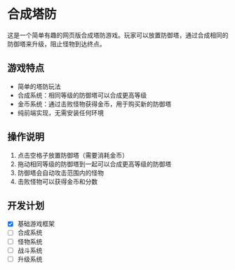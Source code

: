 # 合成塔防

这是一个简单有趣的网页版合成塔防游戏。玩家可以放置防御塔，通过合成相同的防御塔来升级，阻止怪物到达终点。

## 游戏特点

- 简单的塔防玩法
- 合成系统：相同等级的防御塔可以合成更高等级
- 金币系统：通过击败怪物获得金币，用于购买新的防御塔
- 纯前端实现，无需安装任何环境

## 操作说明

1. 点击空格子放置防御塔（需要消耗金币）
2. 拖动相同等级的防御塔到一起可以合成更高等级的防御塔
3. 防御塔会自动攻击范围内的怪物
4. 击败怪物可以获得金币和分数

## 开发计划

- [x] 基础游戏框架
- [ ] 合成系统
- [ ] 怪物系统
- [ ] 战斗系统
- [ ] 升级系统
